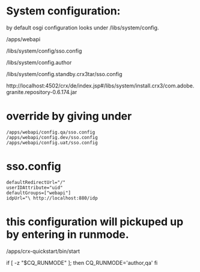 System configuration:
=====================
by default osgi configuration looks under /libs/system/config.


/apps/webapi

/libs/system/config/sso.config

/libs/system/config.author

/libs/system/config.standby.crx3tar/sso.config

http://localhost:4502/crx/de/index.jsp#/libs/system/install.crx3/com.adobe.granite.repository-0.6.174.jar


override by giving under
=========================

    /apps/webapi/config.qa/sso.config
    /apps/webapi/config.dev/sso.config
    /apps/webapi/config.uat/sso.config


sso.config
===========
    defaultRedirectUrl="/"
    userIDAttribute="uid"
    defaultGroups=["webapi"]
    idpUrl="\ http://localhost:880/idp


this configuration will pickuped up by entering in runmode.
============================================================

/apps/crx-quickstart/bin/start

  if [ -z "$CQ_RUNMODE" ]; then
          CQ_RUNMODE='author,qa'
  fi
